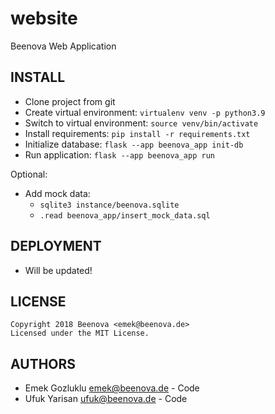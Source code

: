 # website
Beenova Web Application

INSTALL
-------

* Clone project from git
* Create virtual environment: `virtualenv venv -p python3.9`
* Switch to virtual environment: `source venv/bin/activate`
* Install requirements: `pip install -r requirements.txt`
* Initialize database: `flask --app beenova_app init-db`
* Run application: `flask --app beenova_app run`

Optional:
* Add mock data:
  * `sqlite3 instance/beenova.sqlite`
  * `.read beenova_app/insert_mock_data.sql`

DEPLOYMENT
----------
* Will be updated!

LICENSE
-------

    Copyright 2018 Beenova <emek@beenova.de>
    Licensed under the MIT License.

AUTHORS
-------

* Emek Gozluklu <emek@beenova.de> - Code
* Ufuk Yarisan <ufuk@beenova.de> - Code
